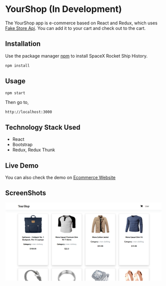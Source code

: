 # YourShop (In Development)
The YourShop app is e-commerce based on React and Redux, which uses [Fake Store Api](https://fakestoreapi.com). You can add it to your cart and check out to the cart.
## Installation

Use the package manager [npm](https://www.npmjs.com) to install SpaceX Rocket Ship History.

```bash
npm install
```

## Usage

```
npm start
```
Then go to, 

```
http://localhost:3000
``` 

## Technology Stack Used
 * React
 * Bootstrap
 * Redux, Redux Thunk

## Live Demo
You can also check the demo on [Ecommerce Website](https://yourshop-react.netlify.app)

## ScreenShots
![Lyrics Sniffer](https://github.com/killcodeX/ecommerce-redux/blob/master/public/screen.png)